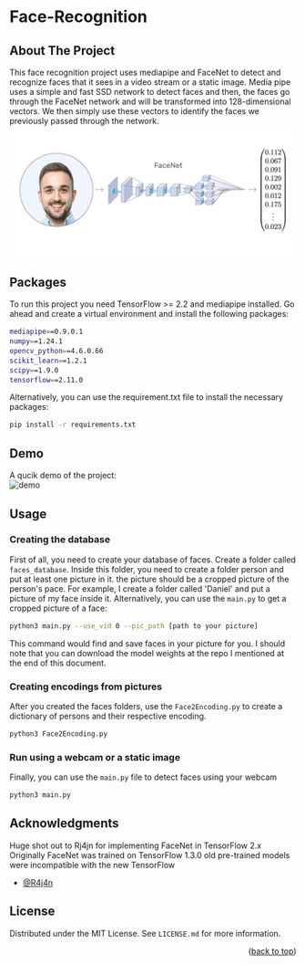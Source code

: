 # Face-Recognition
## About The Project
This face recognition project uses mediapipe and FaceNet to detect and recognize faces that it sees in a video stream or a static image. 
Media pipe uses a simple and fast SSD network to detect faces and then, the faces go through the FaceNet network and will be transformed into 128-dimensional vectors.
We then simply use these vectors to identify the faces we previously passed through the network.
![cover](./docs/images/facenet-brki.png)

## Packages 
To run this project you need TensorFlow >= 2.2 and mediapipe installed. Go ahead and create a virtual environment and install the following packages:
```bash
mediapipe==0.9.0.1
numpy==1.24.1
opencv_python==4.6.0.66
scikit_learn==1.2.1
scipy==1.9.0
tensorflow==2.11.0
```
Alternatively, you can use the requirement.txt file to install the necessary packages:

```sh
pip install -r requirements.txt
```
## Demo
A qucik demo of the project: <br />
![demo](./docs/gifs/demo.gif)

## Usage
### Creating the database
First of all, you need to create your database of faces. Create a folder called `faces_database`. Inside this folder, you need to create a folder person and put at least 
one picture in it. the picture should be a cropped picture of the person's pace. For example, I create a folder called 'Daniel' and put a picture of my face inside it.
Alternatively, you can use the `main.py` to get a cropped picture of a face:
```sh
python3 main.py --use_vid 0 --pic_path [path to your picture]
```
This command would find and save faces in your picture for you. I should note that you can download the model weights at the repo I mentioned at the end of this document.
### Creating encodings from pictures
After you created the faces folders, use the `Face2Encoding.py` to create a dictionary of persons and their respective encoding.
```sh
python3 Face2Encoding.py
```
### Run using a webcam or a static image
Finally, you can use the `main.py` file to detect faces using your webcam
```sh
python3 main.py
```

## Acknowledgments
Huge shot out to Rj4jn for implementing FaceNet in TensorFlow 2.x <br />
Originally FaceNet was trained on TensorFlow 1.3.0 old pre-trained models were incompatible with the new TensorFlow
* [@R4j4n](https://github.com/R4j4n)



## License

Distributed under the MIT License. See `LICENSE.md` for more information.
<p align="right">(<a href="#readme-top">back to top</a>)</p>

